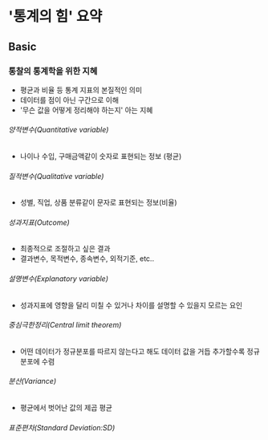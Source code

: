 # '통계의 힘' 요약

## Basic

### 통찰의 통계학을 위한 지혜
- 평균과 비율 등 통계 지표의 본질적인 의미
- 데이터를 점이 아닌 구간으로 이해
- '무슨 값을 어떻게 정리해야 하는지' 아는 지혜

###### 양적변수(Quantitative variable)
- 나이나 수입, 구매금액같이 숫자로 표현되는 정보 (평균)

###### 질적변수(Qualitative variable)
- 성별, 직업, 상품 분류같이 문자로 표현되는 정보(비율)

###### 성과지표(Outcome)
- 최종적으로 조절하고 싶은 결과
- 결과변수, 목적변수, 종속변수, 외적기준, etc..

###### 설명변수(Explanatory variable)
- 성과지표에 영향을 달리 미칠 수 있거나 차이를 설명할 수 있을지 모르는 요인

###### 중심극한정리(Central limit theorem)
 - 어떤 데이터가 정규분포를 따르지 않는다고 해도 데이터 값을 거듭 추가할수록 정규분포에 수렴

 ###### 분산(Variance)
  - 평균에서 벗어난 값의 제곱 평균

 ###### 표준편차(Standard Deviation:SD)
  

